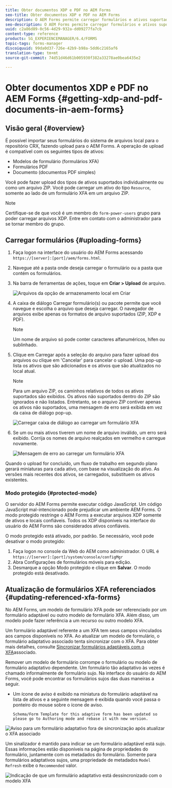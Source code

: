 ```yaml
---
title: Obter documentos XDP e PDF no AEM Forms
seo-title: Obter documentos XDP e PDF no AEM Forms
description: O AEM Forms permite carregar formulários e ativos suportados para uso com formulários adaptáveis. Você também pode fazer upload em massa de formulários e recursos relacionados como um ZIP.
seo-description: O AEM Forms permite carregar formulários e ativos suportados para uso com formulários adaptáveis. Você também pode fazer upload em massa de formulários e recursos relacionados como um ZIP.
uuid: c2a86d89-0c56-4d29-932a-dd09277fa7cb
content-type: reference
products: SG_EXPERIENCEMANAGER/6.4/FORMS
topic-tags: forms-manager
discoiquuid: 99da0d37-726e-42b9-b98a-5dd6c2165af6
translation-type: tm+mt
source-git-commit: 74d51d46d61b005930f382a33278ae0bea6435e2

---
```



# Obter documentos XDP e PDF no AEM Forms {#getting-xdp-and-pdf-documents-in-aem-forms}

## Visão geral {#overview}

É possível importar seus formulários do sistema de arquivos local para o repositório CRX, fazendo upload para o AEM Forms. A operação de upload é compatível com os seguintes tipos de ativos:

* Modelos de formulário (formulários XFA)
* Formulários PDF
* Documento (documentos PDF simples)

Você pode fazer upload dos tipos de ativos suportados individualmente ou como um arquivo ZIP. Você pode carregar um ativo do tipo `Resource`, somente ao lado de um formulário XFA em um arquivo ZIP.

>[!NOTE]
>
>Certifique-se de que você é um membro do `form-power-users` grupo para poder carregar arquivos XDP. Entre em contato com o administrador para se tornar membro do grupo.

## Carregar formulários {#uploading-forms}

1. Faça logon na interface do usuário do AEM Forms acessando `https://[server]:[port]/aem/forms.html`.
1. Navegue até a pasta onde deseja carregar o formulário ou a pasta que contém os formulários.
1. Na barra de ferramentas de ações, toque em **Criar > Upload** de arquivo.

   ![Arquivos da opção de armazenamento local em Criar](assets/step.png)

1. A caixa de diálogo Carregar formulário(s) ou pacote permite que você navegue e escolha o arquivo que deseja carregar. O navegador de arquivos exibe apenas os formatos de arquivo suportados (ZIP, XDP e PDF).

   >[!NOTE]
   >
   >Um nome de arquivo só pode conter caracteres alfanuméricos, hífen ou sublinhado.

1. Clique em Carregar após a seleção do arquivo para fazer upload dos arquivos ou clique em &#39;Cancelar&#39; para cancelar o upload. Uma pop-up lista os ativos que são adicionados e os ativos que são atualizados no local atual.

   >[!NOTE]
   >
   >Para um arquivo ZIP, os caminhos relativos de todos os ativos suportados são exibidos. Os ativos não suportados dentro do ZIP são ignorados e não listados. Entretanto, se o arquivo ZIP contiver apenas os ativos não suportados, uma mensagem de erro será exibida em vez da caixa de diálogo pop-up.

   ![Carregar caixa de diálogo ao carregar um formulário XFA](assets/upload-scr.png)

1. Se um ou mais ativos tiverem um nome de arquivo inválido, um erro será exibido. Corrija os nomes de arquivo realçados em vermelho e carregue novamente.

   ![Mensagem de erro ao carregar um formulário XFA](assets/upload-scr-err.png)

Quando o upload for concluído, um fluxo de trabalho em segundo plano gerará miniaturas para cada ativo, com base na visualização do ativo. As versões mais recentes dos ativos, se carregados, substituem os ativos existentes.

### Modo protegido {#protected-mode}

O servidor do AEM Forms permite executar código JavaScript. Um código JavaScript mal-intencionado pode prejudicar um ambiente AEM Forms. O modo protegido restringe o AEM Forms a executar arquivos XDP somente de ativos e locais confiáveis. Todos os XDP disponíveis na interface do usuário do AEM Forms são considerados ativos confiáveis.

O modo protegido está ativado, por padrão. Se necessário, você pode desativar o modo protegido:

1. Faça logon no console da Web do AEM como administrador. O URL é `https://[server]:[port]/system/console/configMgr`
1. Abra Configurações de formulários móveis para edição.
1. Desmarque a opção Modo protegido e clique em **Salvar**. O modo protegido está desativado.

## Atualização de formulários XFA referenciados {#updating-referenced-xfa-forms}

No AEM Forms, um modelo de formulário XFA pode ser referenciado por um formulário adaptável ou outro modelo de formulário XFA. Além disso, um modelo pode fazer referência a um recurso ou outro modelo XFA.

Um formulário adaptável referente a um XFA tem seus campos vinculados aos campos disponíveis no XFA. Ao atualizar um modelo de formulário, o formulário adaptativo associado tenta sincronizar com o XFA. Para obter mais detalhes, consulte [Sincronizar formulários adaptáveis com o XFA](/help/forms/using/synchronizing-adaptive-forms-xfa.md)associado.

Remover um modelo de formulário corrompe o formulário ou modelo de formulário adaptativo dependente. Um formulário tão adaptativo às vezes é chamado informalmente de formulário sujo. Na interface do usuário do AEM Forms, você pode encontrar os formulários sujos das duas maneiras a seguir.

* Um ícone de aviso é exibido na miniatura do formulário adaptável na lista de ativos e a seguinte mensagem é exibida quando você passa o ponteiro do mouse sobre o ícone de aviso.

   `Schema/Form Template for this adaptive form has been updated so please go to Authoring mode and rebase it with new version.`

![Aviso para um formulário adaptativo fora de sincronização após atualizar o XFA associado](assets/dirtyaf.png)

Um sinalizador é mantido para indicar se um formulário adaptável está sujo. Essas informações estão disponíveis na página de propriedades do formulário, juntamente com os metadados do formulário. Somente para formulários adaptativos sujos, uma propriedade de metadados `Model Refresh` exibe o `Recommended` valor.

![Indicação de que um formulário adaptativo está dessincronizado com o modelo XFA](assets/model-refresh.png)

